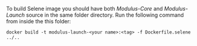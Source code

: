 
To build Selene image you should have both *Modulus-Core* and *Modulus-Launch* source in the same folder directory.
Run the following command from inside the this folder:
```
docker build -t modulus-launch-<your name>:<tag> -f Dockerfile.selene ../..
```


